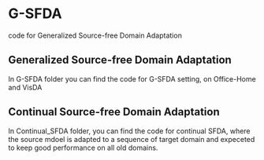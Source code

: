 # G-SFDA
code for Generalized Source-free Domain Adaptation

## Generalized Source-free Domain Adaptation

In G-SFDA folder you can find the code for G-SFDA setting, on Office-Home and VisDA

## Continual Source-free Domain Adaptation

In Continual_SFDA folder, you can find the code for continual SFDA, where the source mdoel is adapted to a sequence of target domain and expeceted to keep good performance on all old domains.
